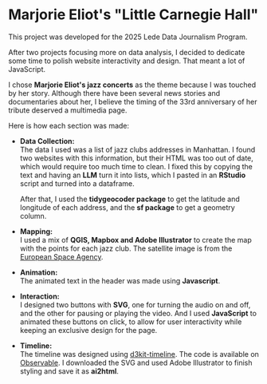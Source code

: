 # Marjorie Eliot's "Little Carnegie Hall"

This project was developed for the 2025 Lede Data Journalism Program.

After two projects focusing more on data analysis, I decided to dedicate some time to polish website interactivity and design. That meant a lot of JavaScript.

I chose **Marjorie Eliot's jazz concerts** as the theme because I was touched by her story. Although there have been several news stories and documentaries about her, I believe the timing of the 33rd anniversary of her tribute deserved a multimedia page.

Here is how each section was made:

- **Data Collection:**  
  The data I used was a list of jazz clubs addresses in Manhattan. I found two websites with this information, but their HTML was too out of date, which would require too much time to clean. I fixed this by copying the text and having an **LLM** turn it into lists, which I pasted in an **RStudio** script and turned into a dataframe.
  
  After that, I used the **tidygeocoder package** to get the latitude and longitude of each address, and the **sf package** to get a geometry column.

- **Mapping:**  
  I used a mix of **QGIS, Mapbox and Adobe Illustrator** to create the map with the points for each jazz club. The satellite image is from the [European Space Agency](https://www.esa.int/ESA_Multimedia/Images/2021/08/The_Big_Apple_New_York_City).

- **Animation:**  
  The animated text in the header was made using **Javascript**.

- **Interaction:**  
  I designed two buttons with **SVG**, one for turning the audio on and off, and the other for pausing or playing the video. And I used **JavaScript** to animated these buttons on click, to allow for user interactivity while keeping an exclusive design for the page.

- **Timeline:**  
  The timeline was designed using [d3kit-timeline](https://github.com/kristw/d3kit-timeline). The code is available on [Observable](https://observablehq.com/d/7029f1df9cc76fe6). I downloaded the SVG and used Adobe Illustrator to finish styling and save it as **ai2html**.

